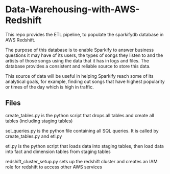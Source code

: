 # Data-Warehousing-with-AWS-Redshift

This repo provides the ETL pipeline, to populate the sparkifydb database in AWS Redshift.

The purpose of this database is to enable Sparkify to answer business questions it may have of its users, the types of songs they listen to and the artists of those songs using the data that it has in logs and files. The database provides a consistent and reliable source to store this data.

This source of data will be useful in helping Sparkify reach some of its analytical goals, for example, finding out songs that have highest popularity or times of the day which is high in traffic.

## Files
create_tables.py is the python script that drops all tables and create all tables (including staging tables)

sql_queries.py is the python file containing all SQL queries. It is called by create_tables.py and etl.py

etl.py is the python script that loads data into staging tables, then load data into fact and dimension tables from staging tables

redshift_cluster_setup.py sets up the redshift cluster and creates an IAM role for redshift to access other AWS services
